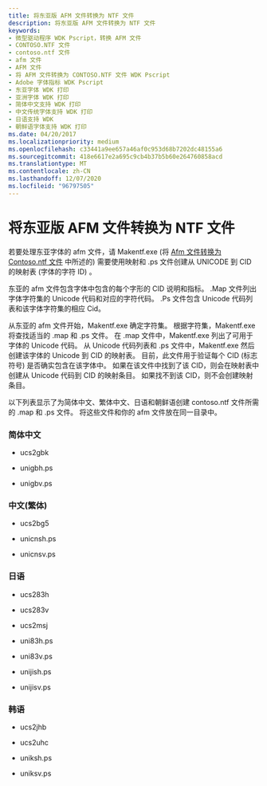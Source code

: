 ```yaml
---
title: 将东亚版 AFM 文件转换为 NTF 文件
description: 将东亚版 AFM 文件转换为 NTF 文件
keywords:
- 微型驱动程序 WDK Pscript，转换 AFM 文件
- CONTOSO.NTF 文件
- contoso.ntf 文件
- afm 文件
- AFM 文件
- 将 AFM 文件转换为 CONTOSO.NTF 文件 WDK Pscript
- Adobe 字体指标 WDK Pscript
- 东亚字体 WDK 打印
- 亚洲字体 WDK 打印
- 简体中文支持 WDK 打印
- 中文传统字体支持 WDK 打印
- 日语支持 WDK
- 朝鲜语字体支持 WDK 打印
ms.date: 04/20/2017
ms.localizationpriority: medium
ms.openlocfilehash: c33441a9ee657a46af0c953d68b7202dc48155a6
ms.sourcegitcommit: 418e6617e2a695c9cb4b37b5b60e264760858acd
ms.translationtype: MT
ms.contentlocale: zh-CN
ms.lasthandoff: 12/07/2020
ms.locfileid: "96797505"
---
```

# <a name="converting-east-asian-afm-files-to-ntf-files"></a>将东亚版 AFM 文件转换为 NTF 文件





若要处理东亚字体的 afm 文件，请 Makentf.exe (将 [Afm 文件转换为 Contoso.ntf 文件](converting-afm-files-to-ntf-files.md) 中所述的) 需要使用映射和 .ps 文件创建从 UNICODE 到 CID 的映射表 (字体的字符 ID) 。

东亚的 afm 文件包含字体中包含的每个字形的 CID 说明和指标。 .Map 文件列出字体字符集的 Unicode 代码和对应的字符代码。 .Ps 文件包含 Unicode 代码列表和该字体字符集的相应 Cid。

从东亚的 afm 文件开始，Makentf.exe 确定字符集。 根据字符集，Makentf.exe 将查找适当的 .map 和 .ps 文件。 在 .map 文件中，Makentf.exe 列出了可用于字体的 Unicode 代码。 从 Unicode 代码列表和 .ps 文件中，Makentf.exe 然后创建该字体的 Unicode 到 CID 的映射表。 目前，此文件用于验证每个 CID (标志符号) 是否确实包含在该字体中。 如果在该文件中找到了该 CID，则会在映射表中创建从 Unicode 代码到 CID 的映射条目。 如果找不到该 CID，则不会创建映射条目。

以下列表显示了为简体中文、繁体中文、日语和朝鲜语创建 contoso.ntf 文件所需的 .map 和 .ps 文件。 将这些文件和你的 afm 文件放在同一目录中。

### <a name="chinese-simplified"></a>简体中文

-   ucs2gbk

-   unigbh.ps

-   unigbv.ps

### <a name="chinese-traditional"></a>中文(繁体)

-   ucs2bg5

-   unicnsh.ps

-   unicnsv.ps

### <a name="japanese"></a>日语

-   ucs283h

-   ucs283v

-   ucs2msj

-   uni83h.ps

-   uni83v.ps

-   unijish.ps

-   unijisv.ps

### <a name="korean"></a>韩语

-   ucs2jhb

-   ucs2uhc

-   uniksh.ps

-   uniksv.ps

 

 




